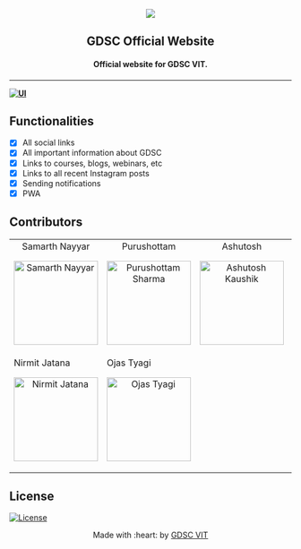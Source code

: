 <p align="center">
<a href="https://dscvit.com">
	<img src="https://user-images.githubusercontent.com/30529572/72455010-fb38d400-37e7-11ea-9c1e-8cdeb5f5906e.png" />
</a>
	<h2 align="center"> GDSC Official Website </h2>
	<h4 align="center"> Official website for GDSC VIT. <h4>
</p>

---

[![UI ](https://img.shields.io/badge/User%20Interface-Link%20to%20UI-orange?style=flat-square&logo=appveyor)](https://dscvit.com)

## Functionalities

-   [x] All social links
-   [x] All important information about GDSC
-   [x] Links to courses, blogs, webinars, etc
-   [x] Links to all recent Instagram posts
-   [x] Sending notifications
-   [x] PWA

## Contributors

<table>
<tr align="center">

<td>
Samarth Nayyar
<p align="center">
<a href="https://github.com/samarthdesigns">
<img src = "https://avatars1.githubusercontent.com/u/25741135?s=460&u=3940ac08005eca8405531205208b67fbf7cef46c&v=4" width="150" height="150" alt="Samarth Nayyar">
</a>
</p>
</td>
<td>
Purushottam
<p align="center">
<a href="https://github.com/pm-sharma">
<img src = "https://avatars3.githubusercontent.com/u/41280402?s=460&u=c3896470e8fefebd24c37a77f4233507854e14c2&v=4" width="150" height="150" alt="Purushottam Sharma">
</a>
</p>
</td>
<td>
Ashutosh
<p align="center">
<a href="https://github.com/AshDarkfold">
<img src = "https://avatars0.githubusercontent.com/u/29834549?s=460&u=445eb6363a6b36a99323a1531ae29ecfb272d73c&v=4" width="150" height="150" alt="Ashutosh Kaushik">
</a>
</p>
</td>
<td>
Aviral Singh
<p align="center">
<a href="https://github.com/sAVItar02">
<img src = "https://dscvit.com/images/GDSC-logo-square.svg" width="150" height="150" alt="Aviral Singh Chauhan">
</a>
</p>
</td>
</tr>
<tr>
<td>
Nirmit Jatana
<p align="center">
<a href="https://github.com/Nirmitjatanas">
<img src = "https://avatars3.githubusercontent.com/u/52108077?s=460&u=18a6ecadf4080ca80fe2f74df6f801940c0c4481&v=4" width="150" height="150" alt="Nirmit Jatana">
</a>
</p>
</td>
<td>
Ojas Tyagi
<p align="center">
<a href="https://github.com/devmegablaster">
<img src = "https://avatars.githubusercontent.com/u/61390848?v=4" width="150" height="150" alt="Ojas Tyagi">
</a>
</p>
</td>
</tr>
  </table>
  
## License
[![License](http://img.shields.io/:license-mit-blue.svg?style=flat-square)](http://badges.mit-license.org)

<p align="center">
	Made with :heart: by <a href="https://dscvit.com">GDSC VIT</a>
</p>
